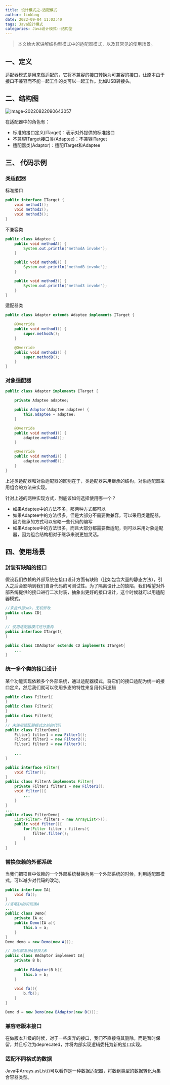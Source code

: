 ```yaml
---
title: 设计模式之-适配模式
author: linWang
date: 2022-09-04 11:03:40
tags: Java设计模式
categories: Java设计模式--结构型
---
```


> 本文给大家讲解结构型模式中的适配器模式，以及其常见的使用场景。

<!--more-->

## 一、定义

适配器模式是用来做适配的，它将不兼容的接口转换为可兼容的接口，让原本由于接口不兼容而不能一起工作的类可以一起工作。比如USB转接头。

## 二、结构图

![image-20220822090643057](image-20220822090643057.png)

在适配器中的角色有：

*   标准的接口定义(ITarget)：表示对外提供的标准接口
*   不兼容ITarget接口类(Adaptee)：不兼容ITarget
*   适配器类(Adaptor)：适配ITarget和Adaptee

## 三、                                                                                                                                                                                                                                                                                                                                                                                                                                                                                                                                                                                                                                                                                                                                                                                                                                                                                                                                                                                                                                                                                                                                                                                                                             代码示例

### 类适配器

标准接口

```java
public interface ITarget {
    void method1();
    void method2();
    void method3();
}
```

不兼容类

```java
public class Adaptee {
    public void methodA() {
        System.out.println("methodA invoke");
    }

    public void methodB() {
        System.out.println("methodB invoke");
    }

    public void method3() {
        System.out.println("method3 invoke");
    }
}
```

适配器类

```java
public class Adaptor extends Adaptee implements ITarget {

    @Override
    public void method1() {
        super.methodA();
    }

    @Override
    public void method2() {
        super.methodB();
    }
}
```

### 对象适配器

```java
public class Adaptor implements ITarget {

    private Adaptee adaptee;

    public Adaptor(Adaptee adaptee) {
        this.adaptee = adaptee;
    }

    @Override
    public void method1() {
        adaptee.methodA();
    }

    @Override
    public void method2() {
        adaptee.methodB();
    }
}
```

上述类适配器和对象适配器的区别在于，类适配器采用继承的结构，对象适配器采用组合的方法来实现。

针对上述的两种实现方式，到底该如何选择使用哪一个？

*   如果Adaptee中的方法不多，那两种方式都可以
*   如果Adaptee中的方法很多，但是大部分不需要做兼容，可以采用类适配器，因为继承的方式可以省略一些代码的编写
*   如果Adaptee中的方法很多，而且大部分都需要做适配，则可以采用对象适配器，因为组合结构相对于继承来说更加灵活。

## 四、使用场景

### 封装有缺陷的接口

假设我们依赖的外部系统在接口设计方面有缺陷（比如包含大量的静态方法），引入之后会影响到我们自身代码的可测试性。为了隔离设计上的缺陷，我们希望对外部系统提供的接口进行二次封装，抽象出更好的接口设计，这个时候就可以用适配器模式。

```java
//来自外部sdk，无权修改
public class CD{
}

// 使用适配器模式进行重构
public interface ITarget{
}

public class CDAdaptor extends CD implements ITarget{
    ...
}
```

### 统一多个类的接口设计

某个功能实现依赖多个外部系统，通过适配器模式，将它们的接口适配为统一的接口定义，然后我们就可以使用多态的特性来复用代码逻辑

```java
public class Filter1{
}
public class Filter2{
}
public class Filter3{
}
// 未使用适配器模式之前的代码
public class FilterDemo{
    Filter1 filter1 = new Filter1();
    Filter1 filter2 = new Filter2();
    Filter1 filter3 = new Filter3();
    
    ...
}

public interface Filter{
    void filter();
}
public class FilterA implements Filter{
    private Filter1 filter1 = new Filter1();
    void filter(){
        ...
    }
}
...
public class FilterDemo{
    List<Filter> filters = new ArrayList<>();
    public void filter(){
        for(Filter filter : filters){
            filter.filter();
        }
    }
}
```

### 替换依赖的外部系统

当我们把项目中依赖的一个外部系统替换为另一个外部系统的时候，利用适配器模式，可以减少对代码的改动。

```java
public interface IA{
    void fa();
}
//省略IA的实现类A
...
public class Demo{
    private IA a;
    public Demo(IA a){
        this.a = a;
    }
}
Demo demo = new Demo(new A());

// 将外部系统A替换为B
public class BAdaptor implement IA{
    private B b;
    
    public BAdaptor(B b){
        this.b = b;
    }
    
    void fa(){
    	b.fb();    
    }
}

Demo d = new Demo(new BAdaptor(new B()));
```

### 兼容老版本接口

在做版本升级的时候，对于一些废弃的接口，我们不直接将其删除，而是暂时保留，并且标注为deprecated，并将内部实现逻辑委托为新的接口实现。

### 适配不同格式的数据

Java中Arrays.asList()可以看作是一种数据适配器，将数组类型的数据转化为集合容器类型。
